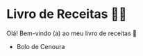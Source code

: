 # Livro de Receitas :man_cook:

Olá! Bem-vindo (a) ao meu livro de receitas :wave:

- Bolo de Cenoura

